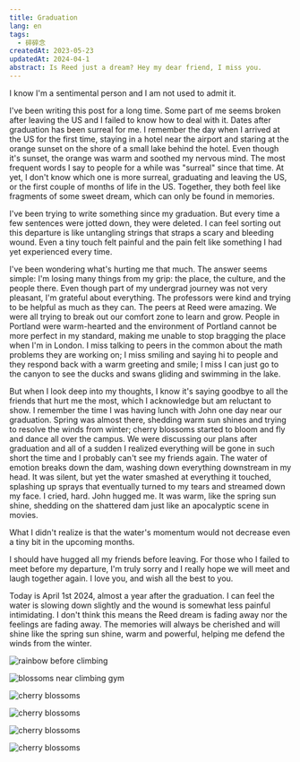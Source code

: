 ```yaml
---
title: Graduation
lang: en
tags:
  - 碎碎念
createdAt: 2023-05-23
updatedAt: 2024-04-1
abstract: Is Reed just a dream? Hey my dear friend, I miss you. 
---
```


I know I'm a sentimental person and I am not used to admit it.

I've been writing this post for a long time. Some part of me seems broken after
leaving the US and I failed to know how to deal with it. Dates after graduation
has been surreal for me. I remember the day when I arrived at the US for the
first time, staying in a hotel near the airport and staring at the orange sunset
on the shore of a small lake behind the hotel. Even though it's sunset, the orange was warm and soothed my nervous mind. The most frequent words I say to
people for a while was "surreal" since that time. At yet, I don't know which one is
more surreal, graduating and leaving the US, or the first couple of months of
life in the US. Together, they both feel like fragments of some sweet dream, which can
only be found in memories.

I've been trying to write something since my graduation. But every time a few sentences
were jotted down, they were deleted. I can feel sorting out this departure is
like untangling strings that straps a scary and bleeding wound. Even a tiny
touch felt painful and the pain felt like something I had yet experienced every
time.

I've been wondering what's hurting me that much. The answer seems simple: I'm
losing many things from my grip: the place, the culture, and the people there.
Even though part of my undergrad journey was not very pleasant, I'm grateful
about everything. The professors were kind and trying to be helpful as much as
they can. The peers at Reed were amazing. We were all trying to break out our
comfort zone to learn and grow.
People in Portland were warm-hearted and the environment of Portland cannot be
more perfect in my standard, making me unable to stop bragging the place when I'm in London. I miss talking to peers in the common about the math
problems they are working on; I miss smiling and saying hi to people and they
respond back with a warm greeting and smile; I miss I can just go to the canyon
to see the ducks and swans gliding and swimming in the lake.

But when I look deep into my thoughts, I know it's saying goodbye to all the
friends that hurt me the most, which I acknowledge but am reluctant to show. I
remember the time I was having lunch with John one day near our graduation. Spring
was almost there, shedding warm sun shines and trying to resolve the winds from
winter; cherry blossoms started to bloom and fly and dance all over the campus.
We were discussing our plans after graduation and all of a sudden I
realized everything will be gone in such short the time and I probably can't see my
friends again. The water of emotion breaks down the dam, washing down everything
downstream in my head. It was silent, but yet the water smashed at everything it
touched, splashing up sprays that eventually turned to my tears and streamed
down my face. I cried, hard. John hugged me. It was warm, like the spring sun
shine, shedding on the shattered dam just like an apocalyptic scene in movies.

What I didn't realize is that the water's momentum would not decrease even a
tiny bit in the upcoming months.

I should have hugged all my friends before leaving. For those who I failed to
meet before my departure, I'm truly sorry and I really hope we will meet and
laugh together again. I love you, and wish all the best to you.

Today is April 1st 2024, almost a year after the graduation. I can feel the
water is slowing down slightly and the wound is somewhat less painful intimidating. I don't
think this means the Reed dream is fading away nor the feelings are fading away.
The memories will always be cherished and will shine like the spring sun
shine, warm and powerful, helping me defend the winds from the winter.

![rainbow before climbing](./rainbow_before_climbing.jpg)

![blossoms near climbing gym](./blossoms-near-climbing-gym.jpg)

![cherry blossoms](./blossoms-of-eliot-circle.jpeg)

![cherry blossoms](./blossoms-and-library.jpeg)

![cherry blossoms](./blossoms-near-eliot-circle.jpeg)

![cherry blossoms](./blossoms-near-eliot.jpeg)
